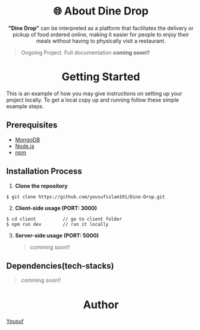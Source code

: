 <h1 align="center">🌐 About Dine Drop</h1>
<p align="center">
<strong>"Dine Drop"</strong> can be interpreted as a platform that facilitates the delivery or pickup of food ordered online, making it easier for people to enjoy their meals without having to physically visit a restaurant.
</p>

> Ongoing Project. Full documentation **coming soon!!**

<h1 align="center">Getting Started</h1>
<p>This is an example of how you may give instructions on setting up your project locally. To get a local copy up and running follow these simple example steps.</p>

<h2>Prerequisites</h2>

- [MongoDB](https://gist.github.com/nrollr/9f523ae17ecdbb50311980503409aeb3)
- [Node.js](https://nodejs.org/en/download/)
- [npm](https://nodejs.org/en/download/package-manager/)

<h2>Installation Process</h2>

1. **Clone the repository**

```terminal
$ git clone https://github.com/yousufislam191/Dine-Drop.git
```

2. **Client-side usage (PORT: 3000)**

```terminal
$ cd client          // go to client folder
$ npm run dev        // run it locally
```

3. **Server-side usage (PORT: 5000)**
   > comming soon!!

<h2>Dependencies(tech-stacks)</h2>

> comming soon!!

<h1 align="center">Author</h1>

[Yousuf](https://yousufislam191.github.io/resume/)
